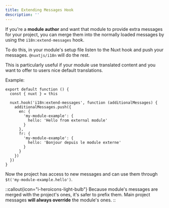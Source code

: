 ```yaml
---
title: Extending Messages Hook
description: ''
---
```


If you're a **module author** and want that module to provide extra messages for your project, you can merge them into the normally loaded messages by using the `i18n:extend-messages` hook.

To do this, in your module's setup file listen to the Nuxt hook and push your messages. `@nuxtjs/i18n` will do the rest.

This is particularly useful if your module use translated content and you want to offer to users nice default translations.

Example:

```js{}[my-module-exemple/setup.js]
export default function () {
  const { nuxt } = this

  nuxt.hook('i18n:extend-messages', function (additionalMessages) {
    additionalMessages.push({
      en: {
        'my-module-example': {
          hello: 'Hello from external module'
        }
      },
      fr: {
        'my-module-example': {
          hello: 'Bonjour depuis le module externe'
        }
      }
    })
  })
}
```

Now the project has access to new messages and can use them through `$t('my-module-example.hello')`.

::callout{icon="i-heroicons-light-bulb"}
Because module's messages are merged with the project's ones, it's safer to prefix them. Main project messages **will always override** the module's ones.
::
